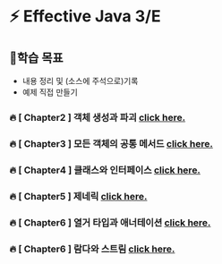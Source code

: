 # ⚡ Effective Java 3/E

## 🎯학습 목표
* 내용 정리 및 (소스에 주석으로)기록 
* 예제 직접 만들기

### 🔥 [ Chapter2 ] 객체 생성과 파괴 [click here.](https://github.com/quedevel/que-code/blob/main/que-effective-java/src/com/quecode/chapter2/CHAPTER2.md)

### 🔥 [ Chapter3 ] 모든 객체의 공통 메서드 [click here.](https://github.com/quedevel/que-code/blob/main/que-effective-java/src/com/quecode/chapter3/CHAPTER3.md)

### 🔥 [ Chapter4 ] 클래스와 인터페이스 [click here.](https://github.com/quedevel/que-code/blob/main/que-effective-java/src/com/quecode/chapter4/CHAPTER4.md)

### 🔥 [ Chapter5 ] 제네릭 [click here.](https://github.com/quedevel/que-code/blob/main/que-effective-java/src/com/quecode/chapter5/CHAPTER5.md)

### 🔥 [ Chapter6 ] 열거 타입과 애너테이션 [click here.](https://github.com/quedevel/que-code/blob/main/que-effective-java/src/com/quecode/chapter6/CHAPTER6.md)

### 🔥 [ Chapter6 ] 람다와 스트림 [click here.](https://github.com/quedevel/que-code/blob/main/que-effective-java/src/com/quecode/chapter7/CHAPTER7.md)